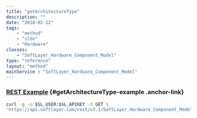 ```yaml
---
title: "getArchitectureType"
description: ""
date: "2018-02-12"
tags:
    - "method"
    - "sldn"
    - "Hardware"
classes:
    - "SoftLayer_Hardware_Component_Model"
type: "reference"
layout: "method"
mainService : "SoftLayer_Hardware_Component_Model"
---
```


### [REST Example](#getArchitectureType-example) <a href="/article/rest/"><i class="fas fa-question"></i></a> {#getArchitectureType-example .anchor-link} 
```bash
curl -g -u $SL_USER:$SL_APIKEY -X GET \
'https://api.softlayer.com/rest/v3.1/SoftLayer_Hardware_Component_Model/{SoftLayer_Hardware_Component_ModelID}/getArchitectureType'
```
